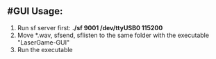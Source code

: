 #GUI Usage:
-----------
1. Run sf server first:  __./sf 9001 /dev/ttyUSB0 115200__
2. Move \*.wav, sfsend, sflisten to the same folder with the executable "LaserGame-GUI"
3. Run the executable
